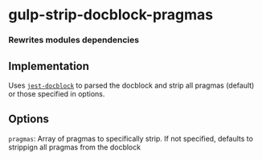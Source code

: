 # gulp-strip-docblock-pragmas
### Rewrites modules dependencies

## Implementation
Uses [`jest-docblock`](https://www.npmjs.com/package/jest-docblock) to parsed the docblock and strip all pragmas (default) or those specified in options.

## Options

`pragmas`: Array of pragmas to specifically strip.  If not specified, defaults to strippign all pragmas from the docblock
